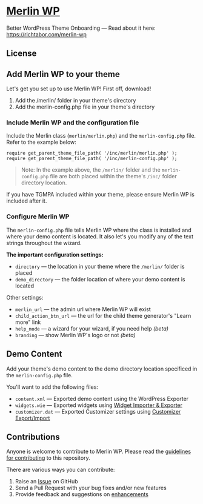 # [Merlin WP](https://merlinwp.com)
Better WordPress Theme Onboarding — Read about it here: https://richtabor.com/merlin-wp

## License

## Add Merlin WP to your theme
Let's get you set up to use Merlin WP! First off, download!

1. Add the /merlin/ folder in your theme's directory
2. Add the merlin-config.php file in your theme's directory

### Include Merlin WP and the configuration file
Include the Merlin class (`merlin/merlin.php`) and the `merlin-config.php` file. Refer to the example below:
```
require get_parent_theme_file_path( '/inc/merlin/merlin.php' );
require get_parent_theme_file_path( '/inc/merlin-config.php' );
```

> Note: In the example above, the `/merlin/` folder and the `merlin-config.php` file are both placed within the theme's `/inc/` folder directory location. 
>

If you have TGMPA included within your theme, please ensure Merlin WP is included after it.

### Configure Merlin WP
The `merlin-config.php` file tells Merlin WP where the class is installed and where your demo content is located. It also let's you modify any of the text strings throughout the wizard.

**The important configuration settings:**
* `directory` — the location in your theme where the `/merlin/` folder is placed
* `demo_directory` — the folder location of where your demo content is located

Other settings:
* `merlin_url` — the admin url where Merlin WP will exist
* `child_action_btn_url` — the url for the child theme generator's "Learn more" link
* `help_mode` — a wizard for your wizard, if you need help *(beta)*
* `branding` — show Merlin WP's logo or not *(beta)*

## Demo Content
Add your theme's demo content to the demo directory location specificed in the `merlin-config.php` file.

You'll want to add the following files:
* `content.xml` — Exported demo content using the WordPress Exporter
* `widgets.wie` — Exported widgets using [Widget Importer & Exporter](https://wordpress.org/plugins/widget-importer-exporter/)
* `customizer.dat` — Exported Customizer settings using [Customizer Export/Import](https://wordpress.org/plugins/customizer-export-import/)

## Contributions
Anyone is welcome to contribute to Merlin WP. Please read the [guidelines for contributing](https://github.com/richtabor/MerlinWP/blob/master/.github/contributing.md) to this repository.

There are various ways you can contribute:

1. Raise an [Issue](https://github.com/richtabor/MerlinWP/issues) on GitHub
2. Send a Pull Request with your bug fixes and/or new features
3. Provide feedback and suggestions on [enhancements](https://github.com/richtabor/MerlinWP/issues?direction=desc&labels=Enhancement&page=1&sort=created&state=open)
